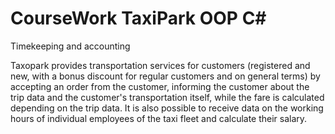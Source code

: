 # CourseWork TaxiPark OOP C#
Timekeeping and accounting

Taxopark provides transportation services for customers (registered and new, with a bonus discount for regular customers and on general terms) by accepting an order from the customer, informing the customer about the trip data and the customer's transportation itself, while the fare is calculated depending on the trip data. It is also possible to receive data on the working hours of individual employees of the taxi fleet and calculate their salary.
